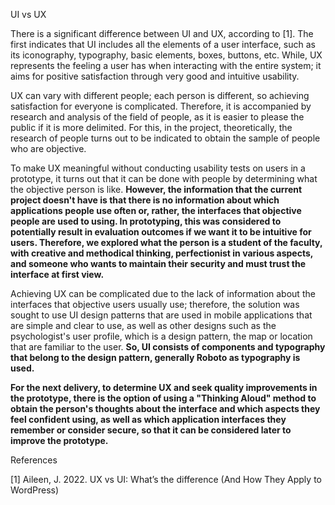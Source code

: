 UI vs UX

There is a significant difference between UI and UX, according to [1]. The first indicates that UI includes all the elements of a user interface, such as its iconography, typography, basic elements, boxes, buttons, etc. While, UX represents the feeling a user has when interacting with the entire system; it aims for positive satisfaction through very good and intuitive usability.

UX can vary with different people; each person is different, so achieving satisfaction for everyone is complicated. Therefore, it is accompanied by research and analysis of the field of people, as it is easier to please the public if it is more delimited. For this, in the project, theoretically, the research of people turns out to be indicated to obtain the sample of people who are objective.

To make UX meaningful without conducting usability tests on users in a prototype, it turns out that it can be done with people by determining what the objective person is like. **However, the information that the current project doesn't have is that there is no information about which applications people use often or, rather, the interfaces that objective people are used to using. In prototyping, this was considered to potentially result in evaluation outcomes if we want it to be intuitive for users. Therefore, we explored what the person is a student of the faculty, with creative and methodical thinking, perfectionist in various aspects, and someone who wants to maintain their security and must trust the interface at first view.**

Achieving UX can be complicated due to the lack of information about the interfaces that objective users usually use; therefore, the solution was sought to use UI design patterns that are used in mobile applications that are simple and clear to use, as well as other designs such as the psychologist's user profile, which is a design pattern, the map or location that are familiar to the user. **So, UI consists of components and typography that belong to the design pattern, generally Roboto as typography is used.**

**For the next delivery, to determine UX and seek quality improvements in the prototype, there is the option of using a "Thinking Aloud" method to obtain the person's thoughts about the interface and which aspects they feel confident using, as well as which application interfaces they remember or consider secure, so that it can be considered later to improve the prototype.**

References


[1] Aileen, J. 2022. UX vs UI: What’s the difference (And How They Apply to WordPress)